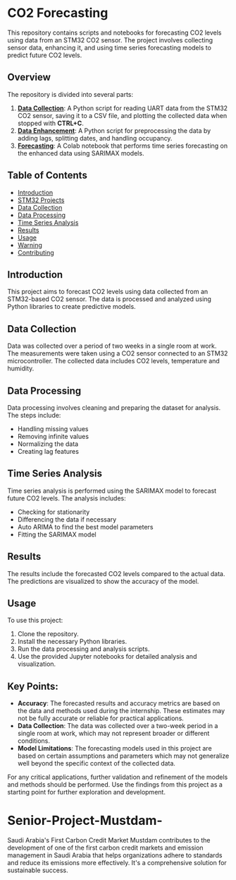 
# CO2 Forecasting

This repository contains scripts and notebooks for forecasting CO2 levels using data from an STM32 CO2 sensor. The project involves collecting sensor data, enhancing it, and using time series forecasting models to predict future CO2 levels.

## Overview

The repository is divided into several parts:

1. **[Data Collection](Data_plot.py)**: A Python script for reading UART data from the STM32 CO2 sensor, saving it to a CSV file, and plotting the collected data when stopped with **CTRL+C**.
2. **[Data Enhancement](Enhanche_data.py)**: A Python script for preprocessing the data by adding lags, splitting dates, and handling occupancy.
3. **[Forecasting](CO2_prevision.ipynb)**: A Colab notebook that performs time series forecasting on the enhanced data using SARIMAX models.

## Table of Contents

- [Introduction](#introduction)
- [STM32 Projects](#stm32-projects)
- [Data Collection](#data-collection)
- [Data Processing](#data-processing)
- [Time Series Analysis](#time-series-analysis)
- [Results](#results)
- [Usage](#usage)
- [Warning](#warning)
- [Contributing](#contributing)

## Introduction

This project aims to forecast CO2 levels using data collected from an STM32-based CO2 sensor. The data is processed and analyzed using Python libraries to create predictive models.


## Data Collection

Data was collected over a period of two weeks in a single room at work. The measurements were taken using a CO2 sensor connected to an STM32 microcontroller. The collected data includes CO2 levels, temperature and humidity.

## Data Processing

Data processing involves cleaning and preparing the dataset for analysis. The steps include:
- Handling missing values
- Removing infinite values
- Normalizing the data
- Creating lag features

## Time Series Analysis

Time series analysis is performed using the SARIMAX model to forecast future CO2 levels. The analysis includes:
- Checking for stationarity
- Differencing the data if necessary
- Auto ARIMA to find the best model parameters
- Fitting the SARIMAX model

## Results

The results include the forecasted CO2 levels compared to the actual data. The predictions are visualized to show the accuracy of the model.

## Usage

To use this project:
1. Clone the repository.
2. Install the necessary Python libraries.
3. Run the data processing and analysis scripts.
4. Use the provided Jupyter notebooks for detailed analysis and visualization.


## Key Points:
- **Accuracy**: The forecasted results and accuracy metrics are based on the data and methods used during the internship. These estimates may not be fully accurate or reliable for practical applications.
- **Data Collection**: The data was collected over a two-week period in a single room at work, which may not represent broader or different conditions.
- **Model Limitations**: The forecasting models used in this project are based on certain assumptions and parameters which may not generalize well beyond the specific context of the collected data.

For any critical applications, further validation and refinement of the models and methods should be performed. Use the findings from this project as a starting point for further exploration and development.

# Senior-Project-Mustdam-
 Saudi Arabia's First Carbon Credit Market Mustdam contributes to the development of one of the first carbon credit markets and emission management in Saudi Arabia that helps organizations adhere to standards and reduce its emissions more effectively. It's a comprehensive solution for sustainable success.

